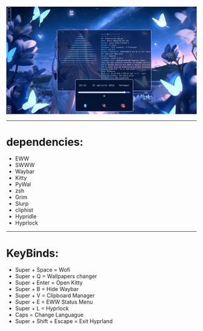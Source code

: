 ![image](image.png)

---

# dependencies:

- EWW
- SWWW
- Waybar
- Kitty
- PyWal
- zsh
- Grim
- Slurp
- cliphist 
- Hypridle
- Hyprlock

---

# KeyBinds:

- Super + Space = Wofi
- Super + Q = Wallpapers changer
- Super + Enter = Open Kitty
- Super + B = Hide Waybar
- Super + V = Clipboard Manager
- Super + E = EWW Status Menu
- Super + L = Hyprlock
- Caps = Change Languague
- Super + Shift + Escape = Exit Hyprland
